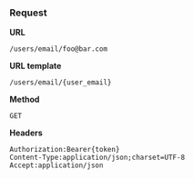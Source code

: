 ### Request

**URL**

`/users/email/foo@bar.com`

**URL template**

`/users/email/{user_email}`

**Method**

`GET`

**Headers**

`Authorization:Bearer{token}`  
`Content-Type:application/json;charset=UTF-8`  
`Accept:application/json`  
